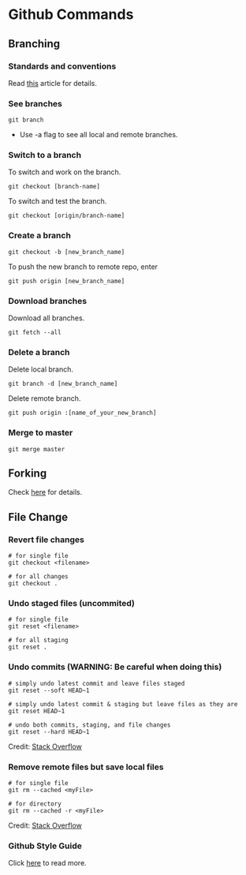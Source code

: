 # Github Commands
## Branching
### Standards and conventions
Read [this](https://gist.github.com/digitaljhelms/4287848) article for details.

### See branches
```
git branch 
```
* Use -a flag to see all local and remote branches.

### Switch to a branch
To switch and work on the branch.
```
git checkout [branch-name]
```

To switch and test the branch.
```
git checkout [origin/branch-name]
```

### Create a branch
```
git checkout -b [new_branch_name]
```
To push the new branch to remote repo, enter
```
git push origin [new_branch_name]
```

### Download branches
Download all branches.
```
git fetch --all
```

### Delete a branch
Delete local branch.
```
git branch -d [new_branch_name]
```
Delete remote branch.
```
git push origin :[name_of_your_new_branch]
```

### Merge to master
```
git merge master
```


## Forking
Check [here](https://gist.github.com/Chaser324/ce0505fbed06b947d962) for details.


## File Change
### Revert file changes
```
# for single file
git checkout <filename>

# for all changes
git checkout .
```

### Undo staged files (uncommited)
```
# for single file
git reset <filename>

# for all staging
git reset .
```

### Undo commits (WARNING: Be careful when doing this)
```
# simply undo latest commit and leave files staged
git reset --soft HEAD~1

# simply undo latest commit & staging but leave files as they are
git reset HEAD~1

# undo both commits, staging, and file changes
git reset --hard HEAD~1
```

Credit: [Stack Overflow](https://stackoverflow.com/questions/927358/how-do-i-undo-the-most-recent-commits-in-git)

### Remove remote files but save local files
```
# for single file
git rm --cached <myFile>

# for directory
git rm --cached -r <myFile>
```

Credit: [Stack Overflow](https://stackoverflow.com/questions/1143796/remove-a-file-from-a-git-repository-without-deleting-it-from-the-local-filesyste)

### Github Style Guide
Click [here](https://github.com/agis/git-style-guide) to read more.
